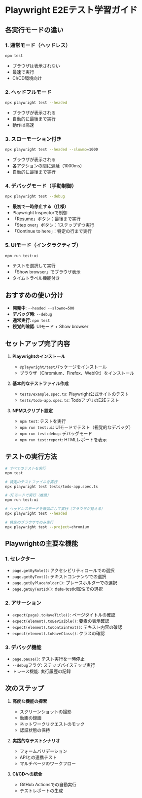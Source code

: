 # Playwright E2Eテスト学習ガイド

## 各実行モードの違い

### 1. 通常モード（ヘッドレス）
```bash
npm test
```
- ブラウザは表示されない
- 最速で実行
- CI/CD環境向け

### 2. ヘッドフルモード
```bash
npx playwright test --headed
```
- ブラウザが表示される
- 自動的に最後まで実行
- 動作は高速

### 3. スローモーション付き
```bash
npx playwright test --headed --slowmo=1000
```
- ブラウザが表示される
- 各アクションの間に遅延（1000ms）
- 自動的に最後まで実行

### 4. デバッグモード（手動制御）
```bash
npx playwright test --debug
```
- **最初で一時停止する（仕様）**
- Playwright Inspectorで制御
- 「Resume」ボタン：最後まで実行
- 「Step over」ボタン：1ステップずつ実行
- 「Continue to here」：特定の行まで実行

### 5. UIモード（インタラクティブ）
```bash
npm run test:ui
```
- テストを選択して実行
- 「Show browser」でブラウザ表示
- タイムトラベル機能付き

## おすすめの使い分け

- **開発中**: `--headed --slowmo=500`
- **デバッグ時**: `--debug`
- **通常実行**: `npm test`
- **視覚的確認**: UIモード + Show browser

## セットアップ完了内容

1. **Playwrightのインストール**
   - `@playwright/test`パッケージをインストール
   - ブラウザ（Chromium、Firefox、WebKit）をインストール

2. **基本的なテストファイル作成**
   - `tests/example.spec.ts`: Playwright公式サイトのテスト
   - `tests/todo-app.spec.ts`: TodoアプリのE2Eテスト

3. **NPMスクリプト設定**
   - `npm test`: テストを実行
   - `npm run test:ui`: UIモードでテスト（視覚的なデバッグ）
   - `npm run test:debug`: デバッグモード
   - `npm run test:report`: HTMLレポートを表示

## テストの実行方法

```bash
# すべてのテストを実行
npm test

# 特定のテストファイルを実行
npx playwright test tests/todo-app.spec.ts

# UIモードで実行（推奨）
npm run test:ui

# ヘッドレスモードを無効にして実行（ブラウザが見える）
npx playwright test --headed

# 特定のブラウザでのみ実行
npx playwright test --project=chromium
```

## Playwrightの主要な機能

### 1. セレクター
- `page.getByRole()`: アクセシビリティロールでの選択
- `page.getByText()`: テキストコンテンツでの選択
- `page.getByPlaceholder()`: プレースホルダーでの選択
- `page.getByTestId()`: data-testid属性での選択

### 2. アサーション
- `expect(page).toHaveTitle()`: ページタイトルの確認
- `expect(element).toBeVisible()`: 要素の表示確認
- `expect(element).toContainText()`: テキスト内容の確認
- `expect(element).toHaveClass()`: クラスの確認

### 3. デバッグ機能
- `page.pause()`: テスト実行を一時停止
- `--debug`フラグ: ステップバイステップ実行
- トレース機能: 実行履歴の記録

## 次のステップ

1. **高度な機能の探索**
   - スクリーンショットの撮影
   - 動画の録画
   - ネットワークリクエストのモック
   - 認証状態の保持

2. **実践的なテストシナリオ**
   - フォームバリデーション
   - APIとの連携テスト
   - マルチページのワークフロー

3. **CI/CDへの統合**
   - GitHub Actionsでの自動実行
   - テストレポートの生成